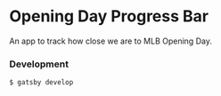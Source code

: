 # Opening Day Progress Bar

An app to track how close we are to MLB Opening Day.

### Development

```
$ gatsby develop
```
